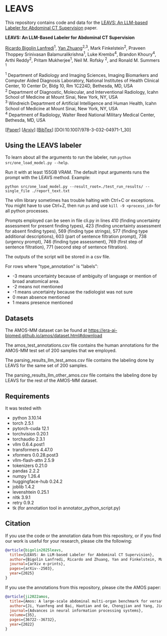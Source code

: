 # LEAVS
<!---
by [Ricardo Bigolin Lanfredi](https://github.com/ricbl).
-->
This repository contains code and data for the [LEAVS: An LLM-based Labeler for Abdominal CT Supervision](https://link.springer.com/chapter/10.1007/978-3-032-04971-1_30) paper.

**LEAVS: An LLM-Based Labeler for Abdominal CT Supervision**  

[Ricardo Bigolin Lanfredi](https://github.com/ricbl)<sup>1</sup>, [Yan Zhuang](https://yanzhuang.me/)<sup>2,3</sup>, Mark Finkelstein<sup>2</sup>, Praveen Thoppey Srinivasan Balamuralikrishna<sup>1</sup>, Luke Krembs<sup>4</sup>, Brandon Khoury<sup>4</sup>, Arthi Reddy<sup>2</sup>, Pritam Mukherjee<sup>1</sup>, Neil M. Rofsky <sup>2</sup>, and Ronald M. Summers <sup>1</sup>

<sup>1</sup> Department of Radiology and Imaging Sciences, Imaging Biomarkers and Computer Aided Diagnosis Laboratory, National Institutes of Health Clinical Center, 10 Center Dr, Bldg 10, Rm 1C224D, Bethesda, MD, USA  
<sup>2</sup> Department of Diagnostic, Molecular, and Interventional Radiology, Icahn School of Medicine at Mount Sinai, New York, NY, USA   
<sup>3</sup> Windreich Department of Artificial Intelligence and Human Health, Icahn School of Medicine at Mount Sinai, New York, NY, USA  
<sup>4</sup> Department of Radiology, Walter Reed National Military Medical Center, Bethesda, MD, USA    

[[Paper](https://link.springer.com/chapter/10.1007/978-3-032-04971-1_30)] [[Arxiv](https://arxiv.org/abs/2503.13330)] [[BibTex](https://scholar.googleusercontent.com/scholar.bib?q=info:F3Y_6rCAAqsJ:scholar.google.com/&output=citation&scisdr=CgIM1NxrEMb0hh1H3po:AAZF9b8AAAAAaN1Bxpr5ZzvmgaRnDmb0eqB0vk8&scisig=AAZF9b8AAAAAaN1BxviFyiUvKo2e3_9YvEQ-kek&scisf=4&ct=citation&cd=-1&hl=en)] [DOI:10.1007/978-3-032-04971-1_30]  

## Using the LEAVS labeler

To learn about all the arguments to run the labeler, run `python src/one_load_model.py --help`.

Run it with at least 155GB VRAM. The default input arguments runs the prompt with the LEAVS method. Example:

```
python src/one_load_model.py --result_root=./test_run_results/ --single_file ./report_text.txt
```

The vllm library sometimes has trouble halting with Ctrl+C or exceptions. You might have to use Ctrl+Z, then run `ps` and use `kill -9 <process_id>` for all python processes.

Prompts employed can be seen in file cli.py in lines 410 (finding uncertainty assessment for present finding types), 423 (finding uncertainty assessment for absent finding types), 569 (finding type strings), 577 (finding type additional descriptions), 603 (part of sentence filtration prompt), 738 (urgency prompt), 746 (finding type assessment), 769 (first step of sentence filtration), 771 (second step of sentence filtration).

The outputs of the script will be stored in a csv file. 

For rows where "type_annotation" is "labels":
- -3 means uncertainty because of ambiguity of language or mention of broad anatomical area.
- -2 means not mentioned
- -1 means uncertainty because the radiologist was not sure
- 0 mean absence mentioned
- 1 means presence mentioned


## Datasets

The AMOS-MM dataset can be found at https://era-ai-biomed.github.io/amos/dataset.html#download

The amos_test_annotations.csv file contains the human annotations for the AMOS-MM test set of 200 samples that we employed.

The parsing_results_llm_test_amos.csv file contains the labeling done by LEAVS for the same set of 200 samples.

The parsing_results_llm_other_amos.csv file contains the labeling done by LEAVS for the rest of the AMOS-MM dataset.

## Requirements

It was tested with

- python                    3.10.14
- torch                     2.5.1
- pytorch-cuda              12.1
- torchvision               0.20.1
- torchaudio                2.3.1
- vllm                      0.6.4.post1
- transformers              4.47.0
- xformers                  0.0.28.post3
- vllm-flash-attn           2.5.9
- tokenizers                0.21.0
- pandas                    2.2.2
- numpy                     1.26.4
- huggingface-hub           0.24.2
- joblib                    1.4.2
- levenshtein               0.25.1
- nltk                      3.9.1
- retry                     0.9.2
- tk (for annotation tool in annotator_python_script.py)

## Citation
<!---
Cite the [LEAVS: An LLM-based Labeler for Abdominal CT Supervision](https://arxiv.org/abs/2503.13330) paper if you employ the code from this repository or the annotation data from this repository. Cite the [Amos: A large-scale abdominal multi-organ benchmark for versatile medical image segmentation](https://arxiv.org/abs/2206.08023) paper if you use the annotations from this repository.
-->


If you use the code or the annotation data from this repository, or if you find our work is useful for your research, please cite the following:
```bib
@article{bigolin2025leavs,
  title={LEAVS: An LLM-based Labeler for Abdominal CT Supervision},
  author={Bigolin Lanfredi, Ricardo and Zhuang, Yan and Finkelstein, Mark and Thoppey Srinivasan Balamuralikrishna, Praveen and Krembs, Luke and Khoury, Brandon and Reddy, Arthi and Mukherjee, Pritam and Rofsky, Neil M and Summers, Ronald M},
  journal={arXiv e-prints},
  pages={arXiv--2503},
  year={2025}
}
```

If you use the annotations from this repository, please cite the AMOS paper:
```bib
@article{ji2022amos,
  title={Amos: A large-scale abdominal multi-organ benchmark for versatile medical image segmentation},
  author={Ji, Yuanfeng and Bai, Haotian and Ge, Chongjian and Yang, Jie and Zhu, Ye and Zhang, Ruimao and Li, Zhen and Zhanng, Lingyan and Ma, Wanling and Wan, Xiang and others},
  journal={Advances in neural information processing systems},
  volume={35},
  pages={36722--36732},
  year={2022}
}
```
